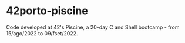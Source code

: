 # 42porto-piscine
Code developed at 42's Piscine, a 20-day C and Shell bootcamp - from 15/ago/2022 to 09/fset/2022. 
